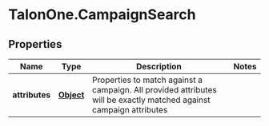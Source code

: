 # TalonOne.CampaignSearch

## Properties

Name | Type | Description | Notes
------------ | ------------- | ------------- | -------------
**attributes** | [**Object**](.md) | Properties to match against a campaign. All provided attributes will be exactly matched against campaign attributes | 


